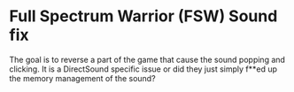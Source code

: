 # Full Spectrum Warrior (FSW) Sound fix
The goal is to reverse a part of the game that cause the sound popping and clicking.
It is a DirectSound specific issue or did they just simply f**ed up the memory management of the sound?
